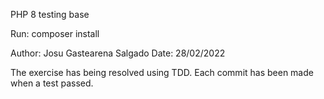 PHP 8 testing base

Run: composer install

Author: Josu Gastearena Salgado
Date: 28/02/2022

The exercise has being resolved using TDD.
Each commit has been made when a test passed.
